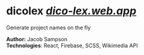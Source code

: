 # **dicolex** *[dico-lex.web.app](https://dico-lex.web.app)*

Generate project names on the fly

**Author:** Jacob Sampson  
**Technologies**: React, Firebase, SCSS, Wikimedia API